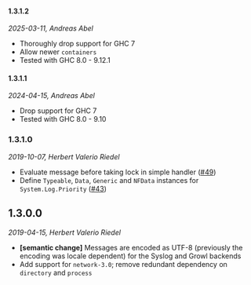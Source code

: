 #### 1.3.1.2

_2025-03-11, Andreas Abel_

- Thoroughly drop support for GHC 7
- Allow newer `containers`
- Tested with GHC 8.0 - 9.12.1

#### 1.3.1.1

_2024-04-15, Andreas Abel_

- Drop support for GHC 7
- Tested with GHC 8.0 - 9.10

### 1.3.1.0

_2019-10-07, Herbert Valerio Riedel_

- Evaluate message before taking lock in simple handler ([#49](https://github.com/haskell-hvr/hslogger/pull/49))
- Define `Typeable`, `Data`, `Generic` and `NFData` instances for `System.Log.Priority` ([#43](https://github.com/haskell-hvr/hslogger/pull/43))

## 1.3.0.0

_2019-04-15, Herbert Valerio Riedel_

- **[semantic change]** Messages are encoded as UTF-8 (previously the encoding was locale dependent) for the Syslog and Growl backends
- Add support for `network-3.0`; remove redundant dependency on `directory` and `process`
